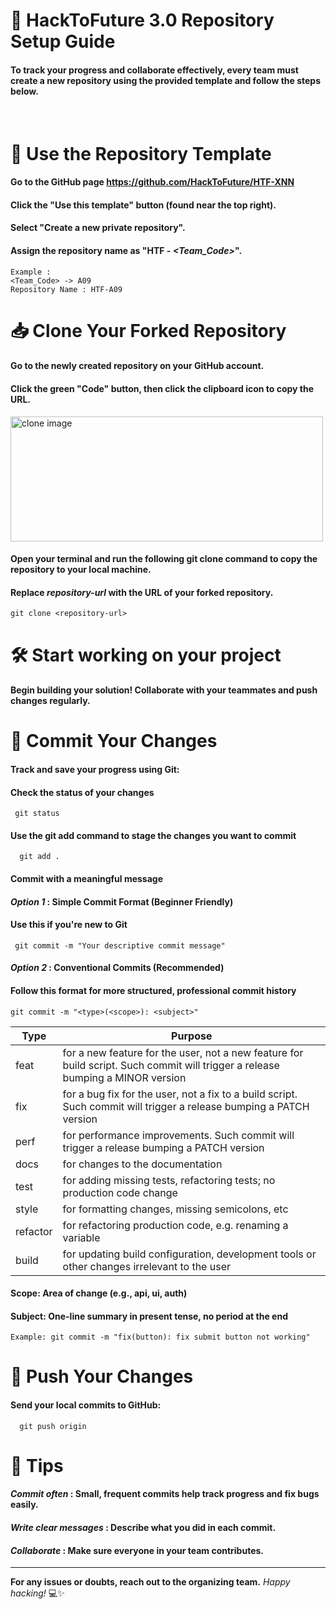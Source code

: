 # 🚀 HackToFuture 3.0 Repository Setup Guide
#### To track your progress and collaborate effectively, every team must create a new repository using the provided template and follow the steps below.
<br>

# 🧩 Use the Repository Template
 #### Go to the GitHub page https://github.com/HackToFuture/HTF-XNN <br>
 #### Click the "Use this template" button (found near the top right).
 #### Select "Create a new private repository".
 #### Assign the repository name as "HTF - *<Team_Code>*".
  
  
  ```
  Example :
  <Team_Code> -> A09
  Repository Name : HTF-A09
```

# 📥 Clone Your Forked Repository
  #### Go to the newly created repository on your GitHub account.
  #### Click the green "Code" button, then click the clipboard icon to copy the URL.

   <img align="center" width = "500" height="200" src = "https://docs.github.com/assets/cb-60499/mw-1440/images/help/repository/https-url-clone-cli.webp" alt="clone image"/>
 
  #### Open your terminal and run the following git clone command to copy the repository to your local machine.
  #### Replace *repository-url* with the URL of your forked repository.
  ```
  git clone <repository-url>
```


# 🛠️ Start working on your project
#### Begin building your solution! Collaborate with your teammates and push changes regularly.

# 📝 Commit Your Changes
#### Track and save your progress using Git:
#### Check the status of your changes
   ```
    git status
 ```
  

  #### Use the git add command to stage the changes you want to commit
  ```
    git add .
 ```
      
  #### Commit with a meaningful message
  #### *Option 1* : Simple Commit Format (Beginner Friendly)
  #### Use this if you're new to Git
   ```
    git commit -m "Your descriptive commit message"
 ```
#### *Option 2* : Conventional Commits (Recommended)
#### Follow this format for more structured, professional commit history  
```
git commit -m "<type>(<scope>): <subject>"
```
| Type | Purpose |
|----------|----------|
| feat    | for a new feature for the user, not a new feature for build script. Such commit will trigger a release bumping a MINOR version    |
| fix    | for a bug fix for the user, not a fix to a build script. Such commit will trigger a release bumping a PATCH version     |
| perf    | for performance improvements. Such commit will trigger a release bumping a PATCH version    |
| docs    | for changes to the documentation     |
| test | for adding missing tests, refactoring tests; no production code change  |
| style  | for formatting changes, missing semicolons, etc  |
| refactor | for refactoring production code, e.g. renaming a variable  |
| build | for updating build configuration, development tools or other changes irrelevant to the user|

#### Scope: Area of change (e.g., api, ui, auth)
#### Subject: One-line summary in present tense, no period at the end

```
Example: git commit -m "fix(button): fix submit button not working"
```

# 🚀 Push Your Changes
  #### Send your local commits to GitHub:
  ```
    git push origin
 ```
# 🧠 Tips
#### *Commit often* : Small, frequent commits help track progress and fix bugs easily.
#### *Write clear messages* : Describe what you did in each commit.
#### *Collaborate* : Make sure everyone in your team contributes.

---

**For any issues or doubts, reach out to the organizing team.** *Happy hacking!* 💻✨
